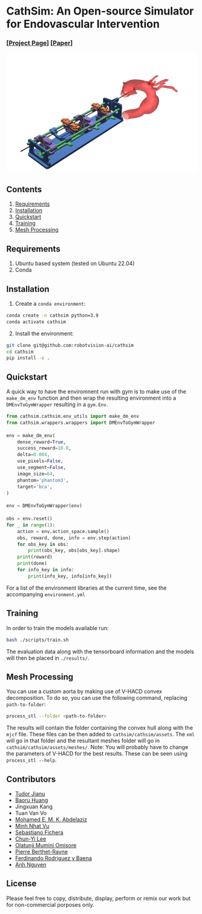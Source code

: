 # CathSim: An Open-source Simulator for Endovascular Intervention
### [[Project Page](https://RobotVisionAI.github.io/cathsim/)] [[Paper](https://arxiv.org/abs/2208.01455)]


![CathSim](./cathsim.png)

## Contents
1. [Requirements](#requirements)
2. [Installation](#installation)
3. [Quickstart](#quickstart)
4. [Training](#training)
5. [Mesh Processing](#mesh-processing)


## Requirements
1. Ubuntu based system (tested on Ubuntu 22.04)
2. Conda


## Installation

1. Create a `conda environment`:

```bash
conda create -n cathsim python=3.9
conda activate cathsim
```

2. Install the environment:

```bash
git clone git@github.com:robotvision-ai/cathsim
cd cathsim
pip install -e .
```

## Quickstart

A quick way to have the enviromnent run with gym is to make use of the `make_dm_env` function and then wrap the resulting environment into a `DMEnvToGymWrapper` resulting in a `gym.Env`.

```python
from cathsim.cathsim.env_utils import make_dm_env
from cathsim.wrappers.wrappers import DMEnvToGymWrapper

env = make_dm_env(
    dense_reward=True,
    success_reward=10.0,
    delta=0.004,
    use_pixels=False,
    use_segment=False,
    image_size=64,
    phantom='phantom3',
    target='bca',
)

env = DMEnvToGymWrapper(env)

obs = env.reset()
for _ in range(1):
    action = env.action_space.sample()
    obs, reward, done, info = env.step(action)
    for obs_key in obs:
        print(obs_key, obs[obs_key].shape)
    print(reward)
    print(done)
    for info_key in info:
        print(info_key, info[info_key])
```

For a list of the environment libraries at the current time, see the accompanying `environment.yml`

## Training 

In order to train the models available run:

```bash
bash ./scripts/train.sh
```

The evaluation data along with the tensorboard information and the models will then be placed in `./results/`.

## Mesh Processing
You can use a custom aorta by making use of V-HACD convex decomposition. To do so, you can use the following command, replacing `path-to-folder`:

```bash
process_stl --folder <path-to-folder>
```

The results will contain the folder containing the convex hull along with the `mjcf` file. These files can be then added to `cathsim/cathsim/assets`. The `xml` will go in that folder and the resultant meshes folder will go in `cathsim/cathsim/assets/meshes/`.
Note: You will probably have to change the parameters of V-HACD for the best results. These can be seen using `process_stl --help`.

## Contributors
- [Tudor Jianu](https://tudorjnu.github.io/)
- [Baoru Huang](https://baoru.netlify.app)
- Jingxuan Kang
- Tuan Van Vo
- [Mohamed E. M. K. Abdelaziz](https://memkabdelaziz.com/)
- [Minh Nhat Vu](https://www.acin.tuwien.ac.at/staff/mnv/)
- [Sebastiano Fichera](https://www.liverpool.ac.uk/engineering/staff/sebastiano-fichera/)
- [Chun-Yi Lee](https://elsalab.ai/about)
- [Olatunji Mumini Omisore](https://sites.google.com/view/moom1)
- [Pierre Berthet-Rayne](https://caranx-medical.com/pierre-berthet-rayne-phd-ing/)
- [Ferdinando Rodriguez y Baena](https://www.imperial.ac.uk/people/f.rodriguez)
- [Anh Nguyen](https://cgi.csc.liv.ac.uk/~anguyen/)


## License
Please feel free to copy, distribute, display, perform or remix our work but for non-commercial porposes only.
